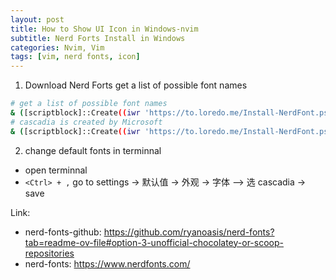 ```yaml
---
layout: post
title: How to Show UI Icon in Windows-nvim
subtitle: Nerd Forts Install in Windows
categories: Nvim, Vim
tags: [vim, nerd fonts, icon]
---
```


1. Download Nerd Forts
get a list of possible font names
```bash
# get a list of possible font names
& ([scriptblock]::Create((iwr 'https://to.loredo.me/Install-NerdFont.ps1'))) -List All
# cascadia is created by Microsoft
& ([scriptblock]::Create((iwr 'https://to.loredo.me/Install-NerdFont.ps1'))) -Name cascadia-code
```

2. change default fonts in terminnal
- open terminnal
- `<Ctrl> + ,` go to settings -> 默认值 -> 外观 -> 字体 —> 选 cascadia -> save


Link:

- nerd-fonts-github: https://github.com/ryanoasis/nerd-fonts?tab=readme-ov-file#option-3-unofficial-chocolatey-or-scoop-repositories
- nerd-fonts: https://www.nerdfonts.com/
